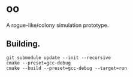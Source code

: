 # oo

A rogue-like/colony simulation prototype.

## Building.
```
git submodule update --init --recursive
cmake --preset=gcc-debug
cmake --build --preset=gcc-debug --target=run
```
